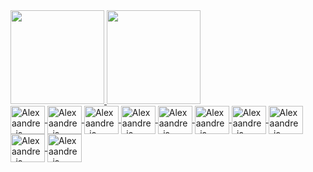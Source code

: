 <div>
  <a href="https://github.com/Alexaandrepaiva">
  <img height="150em" src="http://github-readme-stats.vercel.app/api?username=alexaandrepaiva&show_icons=true&theme=chartreuse-dark&include_all_commits=true&count_private=true&hide=issues,contribs"/>
  <img height="150em" src="http://github-readme-stats.vercel.app/api/top-langs/?username=alexaandrepaiva&layout=compact&langs_count=16&theme=chartreuse-dark&count_private=true"/>
</div>
<div>
  <img align="center" alt="Alexaandre-js" height="45" width="55" src="https://cdn.jsdelivr.net/gh/devicons/devicon/icons/html5/html5-original.svg">
  <img align="center" alt="Alexaandre-js" height="45" width="55" src="https://cdn.jsdelivr.net/gh/devicons/devicon/icons/css3/css3-original.svg">
  <img align="center" alt="Alexaandre-js" height="45" width="55" src="https://cdn.jsdelivr.net/gh/devicons/devicon/icons/javascript/javascript-original.svg">
  <img align="center" alt="Alexaandre-js" height="45" width="55" src="https://cdn.jsdelivr.net/gh/devicons/devicon/icons/nodejs/nodejs-original.svg">
  <img align="center" alt="Alexaandre-js" height="45" width="55" src="https://cdn.jsdelivr.net/gh/devicons/devicon/icons/react/react-original.svg">
  <img align="center" alt="Alexaandre-js" height="45" width="55" src="https://cdn.jsdelivr.net/gh/devicons/devicon/icons/firebase/firebase-plain.svg">
  <img align="center" alt="Alexaandre-js" height="45" width="55" src="https://cdn.jsdelivr.net/gh/devicons/devicon/icons/python/python-original.svg">
  <img align="center" alt="Alexaandre-js" height="45" width="55" src="https://cdn.jsdelivr.net/gh/devicons/devicon/icons/c/c-original.svg">
  <img align="center" alt="Alexaandre-js" height="45" width="55" src="https://cdn.jsdelivr.net/gh/devicons/devicon/icons/raspberrypi/raspberrypi-original.svg">
  <img align="center" alt="Alexaandre-js" height="45" width="55" src="https://cdn.jsdelivr.net/gh/devicons/devicon/icons/arduino/arduino-original-wordmark.svg">
</div>

            
          
